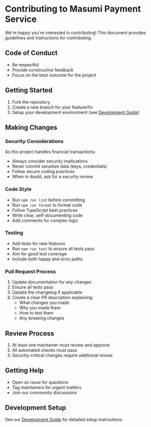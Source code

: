 # Contributing to Masumi Payment Service

We're happy you're interested in contributing! This document provides guidelines and instructions for contributing.

## Code of Conduct

- Be respectful
- Provide constructive feedback
- Focus on the best outcome for the project

## Getting Started

1. Fork the repository
2. Create a new branch for your feature/fix
3. Setup your development environment (see [Development Guide](docs/development.md))

## Making Changes

### Security Considerations

As this project handles financial transactions:

- Always consider security implications
- Never commit sensitive data (keys, credentials)
- Follow secure coding practices
- When in doubt, ask for a security review

### Code Style

- Run `npm run lint` before committing
- Run `npm run format` to format code
- Follow TypeScript best practices
- Write clear, self-documenting code
- Add comments for complex logic

### Testing

- Add tests for new features
- Run `npm run test` to ensure all tests pass
- Aim for good test coverage
- Include both happy and error paths

### Pull Request Process

1. Update documentation for any changes
2. Ensure all tests pass
3. Update the changelog if applicable
4. Create a clear PR description explaining:
   - What changes you made
   - Why you made them
   - How to test them
   - Any breaking changes

## Review Process

1. At least one maintainer must review and approve
2. All automated checks must pass
3. Security-critical changes require additional review

## Getting Help

- Open an issue for questions
- Tag maintainers for urgent matters
- Join our community discussions

## Development Setup

See our [Development Guide](docs/development.md) for detailed setup instructions.
